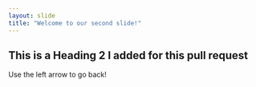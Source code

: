 ```yaml
---
layout: slide
title: "Welcome to our second slide!"
---
```

## This is a Heading 2 I added for this pull request
Use the left arrow to go back!
